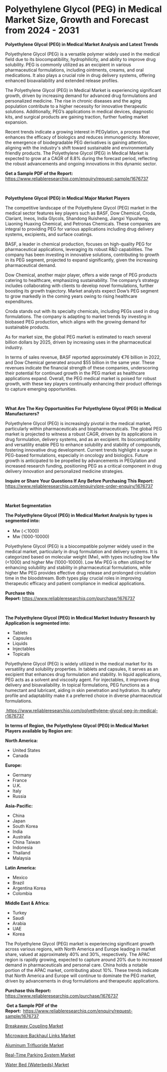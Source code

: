 <p><h1>Polyethylene Glycol (PEG) in Medical Market Size, Growth and Forecast from 2024 - 2031</h1></p><p><strong>Polyethylene Glycol (PEG) in Medical Market Analysis and Latest Trends</strong></p>
<p><p>Polyethylene Glycol (PEG) is a versatile polymer widely used in the medical field due to its biocompatibility, hydrophilicity, and ability to improve drug solubility. PEG is commonly utilized as an excipient in various pharmaceutical formulations, including ointments, creams, and oral medications. It also plays a crucial role in drug delivery systems, offering enhanced bioavailability and extended release profiles.</p><p>The Polyethylene Glycol (PEG) in Medical Market is experiencing significant growth, driven by increasing demand for advanced drug formulations and personalized medicine. The rise in chronic diseases and the aging population contribute to a higher necessity for innovative therapeutic solutions. Additionally, PEG’s applications in medical devices, diagnostic kits, and surgical products are gaining traction, further fueling market expansion.</p><p>Recent trends indicate a growing interest in PEGylation, a process that enhances the efficacy of biologics and reduces immunogenicity. Moreover, the emergence of biodegradable PEG derivatives is gaining attention, aligning with the industry's shift toward sustainable and environmentally friendly products. The Polyethylene Glycol (PEG) in Medical Market is expected to grow at a CAGR of 8.8% during the forecast period, reflecting the robust advancements and ongoing innovations in this dynamic sector.</p></p>
<p><strong>Get a Sample PDF of the Report:&nbsp;</strong> <a href="https://www.reliableresearchiq.com/enquiry/request-sample/1676737?utm_campaign=1578&utm_medium=2&utm_source=Github&utm_content=ia&utm_term=12102024&utm_id=polyethylene-glycol-peg-in-medical">https://www.reliableresearchiq.com/enquiry/request-sample/1676737</a></p>
<p>&nbsp;</p>
<p><strong>Polyethylene Glycol (PEG) in Medical Major Market Players</strong></p>
<p><p>The competitive landscape of the Polyethylene Glycol (PEG) market in the medical sector features key players such as BASF, Dow Chemical, Croda, Clariant, Ineos, India Glycols, Shandong Ruisheng, Jiangxi Yipusheng, Liaoning Huaxing Chemical, and Petronas Chemicals. These companies are integral to providing PEG for various applications including drug delivery systems, excipients, and surface coatings.</p><p>BASF, a leader in chemical production, focuses on high-quality PEG for pharmaceutical applications, leveraging its robust R&D capabilities. The company has been investing in innovative solutions, contributing to growth in its PEG segment, projected to expand significantly, given the increasing pharmaceutical demand.</p><p>Dow Chemical, another major player, offers a wide range of PEG products catering to healthcare, emphasizing sustainability. The company’s strategy includes collaborating with clients to develop novel formulations, further boosting its growth trajectory. Market analysts expect Dow’s PEG segment to grow markedly in the coming years owing to rising healthcare expenditures.</p><p>Croda stands out with its specialty chemicals, including PEGs used in drug formulations. The company is adapting to market trends by investing in biobased PEG production, which aligns with the growing demand for sustainable products.</p><p>As for market size, the global PEG market is estimated to reach several billion dollars by 2025, driven by increasing uses in the pharmaceutical industry. </p><p>In terms of sales revenue, BASF reported approximately €76 billion in 2022, and Dow Chemical generated around $55 billion in the same year. These revenues indicate the financial strength of these companies, underscoring their potential for continued growth in the PEG market as healthcare applications expand. Overall, the PEG medical market is poised for robust growth, with these key players continually enhancing their product offerings to capture emerging opportunities.</p></p>
<p>&nbsp;</p>
<p><strong>What Are The Key Opportunities For Polyethylene Glycol (PEG) in Medical Manufacturers?</strong></p>
<p><p>Polyethylene Glycol (PEG) is increasingly pivotal in the medical market, particularly within pharmaceuticals and biopharmaceuticals. The global PEG market is projected to witness a robust CAGR, driven by its applications in drug formulation, delivery systems, and as an excipient. Its biocompatibility and versatility enable PEG to enhance solubility and stability of compounds, fostering innovative drug development. Current trends highlight a surge in PEG-based formulations, especially in oncology and biologics. Future growth is anticipated to be propelled by advancements in PEGylation and increased research funding, positioning PEG as a critical component in drug delivery innovation and personalized medicine strategies.</p></p>
<p><strong>Inquire or Share Your Questions If Any Before Purchasing This Report:</strong> <a href="https://www.reliableresearchiq.com/enquiry/pre-order-enquiry/1676737?utm_campaign=1578&utm_medium=2&utm_source=Github&utm_content=ia&utm_term=12102024&utm_id=polyethylene-glycol-peg-in-medical">https://www.reliableresearchiq.com/enquiry/pre-order-enquiry/1676737</a></p>
<p>&nbsp;</p>
<p><strong>Market Segmentation</strong></p>
<p><strong>The Polyethylene Glycol (PEG) in Medical Market Analysis by types is segmented into:</strong></p>
<p><ul><li>Mw (＜1000)</li><li>Mw (1000-10000)</li></ul></p>
<p><p>Polyethylene Glycol (PEG) is a biocompatible polymer widely used in the medical market, particularly in drug formulation and delivery systems. It is categorized based on molecular weight (Mw), with types including low Mw (<1000) and higher Mw (1000-10000). Low Mw PEG is often utilized for enhancing solubility and stability in pharmaceutical formulations, while higher Mw PEG provides effective drug release and prolonged circulation time in the bloodstream. Both types play crucial roles in improving therapeutic efficacy and patient compliance in medical applications.</p></p>
<p><strong>Purchase this Report:&nbsp;</strong><a href="https://www.reliableresearchiq.com/purchase/1676737?utm_campaign=1578&utm_medium=2&utm_source=Github&utm_content=ia&utm_term=12102024&utm_id=polyethylene-glycol-peg-in-medical">https://www.reliableresearchiq.com/purchase/1676737</a></p>
<p>&nbsp;</p>
<p><strong>The Polyethylene Glycol (PEG) in Medical Market Industry Research by Application is segmented into:</strong></p>
<p><ul><li>Tablets</li><li>Capsules</li><li>Liquids</li><li>Injectables</li><li>Topicals</li></ul></p>
<p><p>Polyethylene Glycol (PEG) is widely utilized in the medical market for its versatility and solubility properties. In tablets and capsules, it serves as an excipient that enhances drug formulation and stability. In liquid applications, PEG acts as a solvent and viscosity agent. For injectables, it improves drug delivery and bioavailability. In topical formulations, PEG functions as a humectant and lubricant, aiding in skin penetration and hydration. Its safety profile and adaptability make it a preferred choice in diverse pharmaceutical formulations.</p></p>
<p><a href="https://www.reliableresearchiq.com/polyethylene-glycol-peg-in-medical-r1676737?utm_campaign=1578&utm_medium=2&utm_source=Github&utm_content=ia&utm_term=12102024&utm_id=polyethylene-glycol-peg-in-medical">&nbsp;https://www.reliableresearchiq.com/polyethylene-glycol-peg-in-medical-r1676737</a></p>
<p><strong>In terms of Region, the Polyethylene Glycol (PEG) in Medical Market Players available by Region are:</strong></p>
<p>
    <p> <strong> North America: </strong>
        <ul>
            <li>United States</li>
            <li>Canada</li>
        </ul>
        </p> 
    <p> <strong> Europe: </strong>
        <ul>
            <li>Germany</li>
            <li>France</li>
            <li>U.K.</li>
            <li>Italy</li>
            <li>Russia</li>
        </ul>
        </p> 
    <p> <strong> Asia-Pacific: </strong>
        <ul>
            <li>China</li>
            <li>Japan</li>
            <li>South Korea</li>
            <li>India</li>
            <li>Australia</li>
            <li>China Taiwan</li>
            <li>Indonesia</li>
            <li>Thailand</li>
            <li>Malaysia</li>
        </ul>
        </p> 
    <p> <strong> Latin America: </strong>
        <ul>
            <li>Mexico</li>
            <li>Brazil</li>
            <li>Argentina Korea</li>
            <li>Colombia</li>
        </ul>
        </p> 
    <p> <strong> Middle East & Africa: </strong>
        <ul>
            <li>Turkey</li>
            <li>Saudi</li>
            <li>Arabia</li>
            <li>UAE</li>
            <li>Korea</li>
        </ul>
    </p>
    </p>
<p><p>The Polyethylene Glycol (PEG) market is experiencing significant growth across various regions, with North America and Europe leading in market share, valued at approximately 40% and 30%, respectively. The APAC region is rapidly growing, expected to capture around 20% due to increased demand in pharmaceuticals and personal care. China holds a notable portion of the APAC market, contributing about 10%. These trends indicate that North America and Europe will continue to dominate the PEG market, driven by advancements in drug formulations and therapeutic applications.</p></p>
<p><strong>Purchase this Report: </strong><a href="https://www.reliableresearchiq.com/purchase/1676737?utm_campaign=1578&utm_medium=2&utm_source=Github&utm_content=ia&utm_term=12102024&utm_id=polyethylene-glycol-peg-in-medical">https://www.reliableresearchiq.com/purchase/1676737</a></p>
<p>&nbsp;<strong>Get a Sample PDF of the Report:&nbsp;&nbsp;</strong><a href="https://www.reliableresearchiq.com/enquiry/request-sample/1676737?utm_campaign=1578&utm_medium=2&utm_source=Github&utm_content=ia&utm_term=12102024&utm_id=polyethylene-glycol-peg-in-medical">https://www.reliableresearchiq.com/enquiry/request-sample/1676737</a></p>
<p><strong></strong></p>
<p><p><a href="https://github.com/jenessaz9fphi/Market-Research-Report-List-1/blob/main/breakaway-coupling-market.md?utm_campaign=1578&utm_medium=2&utm_source=Github&utm_content=ia&utm_term=12102024&utm_id=polyethylene-glycol-peg-in-medical">Breakaway Coupling Market</a></p><p><a href="https://www.linkedin.com/pulse/microwave-backhaul-links-market-dynamics-application-types-9nbse?utm_campaign=1578&utm_medium=2&utm_source=Github&utm_content=ia&utm_term=12102024&utm_id=polyethylene-glycol-peg-in-medical">Microwave Backhaul Links Market</a></p><p><a href="https://github.com/marend8fi/Market-Research-Report-List-1/blob/main/aluminum-trifluoride-market.md?utm_campaign=1578&utm_medium=2&utm_source=Github&utm_content=ia&utm_term=12102024&utm_id=polyethylene-glycol-peg-in-medical">Aluminum Trifluoride Market</a></p><p><a href="https://www.linkedin.com/pulse/sustainability-trends-real-time-parking-system-industry-1uirf?utm_campaign=1578&utm_medium=2&utm_source=Github&utm_content=ia&utm_term=12102024&utm_id=polyethylene-glycol-peg-in-medical">Real-Time Parking System Market</a></p><p><a href="https://www.linkedin.com/pulse/water-bed-waterbeds-market-outlook-current-assessment-future-p706e?utm_campaign=1578&utm_medium=2&utm_source=Github&utm_content=ia&utm_term=12102024&utm_id=polyethylene-glycol-peg-in-medical">Water Bed (Waterbeds) Market</a></p></p>